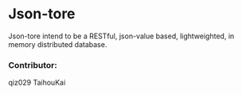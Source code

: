 # Json-tore

Json-tore intend to be a RESTful, json-value based, lightweighted, in memory distributed database. 

### Contributor:

qiz029
TaihouKai
